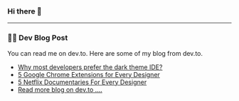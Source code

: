 ### Hi there 👋

<!--
**surajsrv11/surajsrv11** is a ✨ _special_ ✨ repository because its `README.md` (this file) appears on your GitHub profile.
# Introduction

### This is Suraj Vishwakarma 

*Learning and helping other people to understand technology👨‍💻*

## I am a programmer, Graphic Designer, Animator and an IT student.


### My intro 
- 🔭 I’m aplha head of Student Developer Club.
- ⚛️ I’m currently learning react.
- 📝 I love to write blog post on technology as well as general topic.
- ⚡ Fun fact: I love old hindi songs...
-->
<hr>

### 👨‍💻 Dev Blog Post
You can read me on dev.to. Here are some of my blog from dev.to.

- [Why most developers prefer the dark theme IDE?](https://dev.to/surajsrv11/why-most-developers-prefer-the-dark-theme-ide-1ml7)
- [5 Google Chrome Extensions for Every Designer](https://dev.to/surajsrv11/5-google-chrome-extension-for-every-designer-8hd)
- [5 Netflix Documentaries For Every Designer](https://dev.to/surajsrv11/5-netflix-documentaries-for-every-designer-3a4g)
- [Read more blog on dev.to ....](https://dev.to/surajsrv11)
